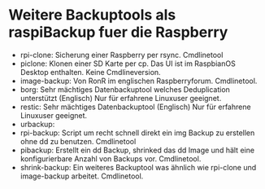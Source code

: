 # Weitere Backuptools als raspiBackup fuer die Raspberry

[.status]: todo "Links"

- rpi-clone: Sicherung einer Raspberry per rsync. Cmdlinetool
- piclone: Klonen einer SD Karte per cp. Das UI ist im RaspbianOS Desktop enthalten. Keine Cmdlineversion.
- image-backup: Von RonR im englischen Raspberryforum. Cmdlinetool.
- borg: Sehr mächtiges Datenbackuptool welches Deduplication unterstützt (Englisch) Nur für erfahrene Linuxuser geeignet.
- restic: Sehr mächtiges Datenbackuptool (Englisch) Nur für erfahrene Linuxuser geeignet.
- urbackup:
- rpi-backup: Script um recht schnell direkt ein img Backup zu erstellen ohne dd zu benutzen. Cmdlinetool
- pibackup: Erstellt ein dd Backup, shrinked das dd Image und hält eine konfigurierbare Anzahl von Backups vor. Cmdlinetool.
- shrink-backup: Ein weiteres Backuptool was ähnlich wie rpi-clone und image-backup arbeitet. Cmdlinetool.

